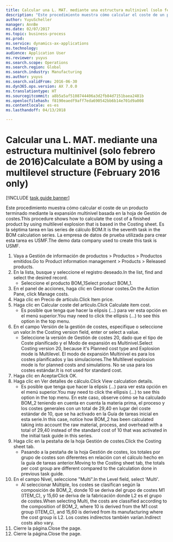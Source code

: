 ```yaml
--- 
title: Calcular una L. MAT. mediante una estructura multinivel (solo febrero de 2016)
description: "Este procedimiento muestra cómo calcular el coste de un producto terminado mediante la expansión multinivel basada en la hoja de Gestión de costes."
author: YuyuScheller
manager: AnnBe
ms.date: 02/07/2017
ms.topic: business-process
ms.prod: 
ms.service: dynamics-ax-applications
ms.technology: 
audience: Application User
ms.reviewer: yuyus
ms.search.scope: Operations
ms.search.region: Global
ms.search.industry: Manufacturing
ms.author: yuyus
ms.search.validFrom: 2016-06-30
ms.dyn365.ops.version: AX 7.0.0
ms.translationtype: HT
ms.sourcegitcommit: a8b5a5af5108744406a3d2fb84d7151baea2481b
ms.openlocfilehash: f8190eaedf9aff7eda690542bb6b14e701d9a008
ms.contentlocale: es-es
ms.lasthandoff: 04/13/2018

---
```

# <a name="calculate-a-bom-by-using-a-multilevel-structure-february-2016-only"></a><span data-ttu-id="aa250-103">Calcular una L. MAT. mediante una estructura multinivel (solo febrero de 2016)</span><span class="sxs-lookup"><span data-stu-id="aa250-103">Calculate a BOM by using a multilevel structure (February 2016 only)</span></span>

[!INCLUDE [task guide banner](../../includes/task-guide-banner.md)]

<span data-ttu-id="aa250-104">Este procedimiento muestra cómo calcular el coste de un producto terminado mediante la expansión multinivel basada en la hoja de Gestión de costes.</span><span class="sxs-lookup"><span data-stu-id="aa250-104">This procedure shows how to calculate the cost of a finished product by using multilevel explosion that is based in the Costing sheet.</span></span> <span data-ttu-id="aa250-105">Es la séptima tarea en las series de cálculo BOM.</span><span class="sxs-lookup"><span data-stu-id="aa250-105">It is the seventh task in the BOM calculation series.</span></span> <span data-ttu-id="aa250-106">La empresa de datos de prueba utilizada para crear esta tarea es USMF.</span><span class="sxs-lookup"><span data-stu-id="aa250-106">The demo data company used to create this task is USMF.</span></span>

1. <span data-ttu-id="aa250-107">Vaya a Gestión de información de productos > Productos > Productos emitidos.</span><span class="sxs-lookup"><span data-stu-id="aa250-107">Go to Product information management > Products > Released products.</span></span>
2. <span data-ttu-id="aa250-108">En la lista, busque y seleccione el registro deseado.</span><span class="sxs-lookup"><span data-stu-id="aa250-108">In the list, find and select the desired record.</span></span>
    * <span data-ttu-id="aa250-109">Seleccione el producto BOM_1</span><span class="sxs-lookup"><span data-stu-id="aa250-109">Select product BOM_1.</span></span>  
3. <span data-ttu-id="aa250-110">En el panel de acciones, haga clic en Gestionar costes.</span><span class="sxs-lookup"><span data-stu-id="aa250-110">On the Action Pane, click Manage costs.</span></span>
4. <span data-ttu-id="aa250-111">Haga clic en Precio de artículo.</span><span class="sxs-lookup"><span data-stu-id="aa250-111">Click Item price.</span></span>
5. <span data-ttu-id="aa250-112">Haga clic en Calcular coste del artículo.</span><span class="sxs-lookup"><span data-stu-id="aa250-112">Click Calculate item cost.</span></span>
    * <span data-ttu-id="aa250-113">Es posible que tenga que hacer la elipsis (...) para ver esta opción en el menú superior.</span><span class="sxs-lookup"><span data-stu-id="aa250-113">You may need to click the ellipsis (...) to see this option in the top menu.</span></span>  
6. <span data-ttu-id="aa250-114">En el campo Versión de la gestión de costes, especifique o seleccione un valor.</span><span class="sxs-lookup"><span data-stu-id="aa250-114">In the Costing version field, enter or select a value.</span></span>
    * <span data-ttu-id="aa250-115">Seleccione la versión de Gestión de costes 20, dado que el tipo de Coste planificado y el Modo de expansión es Multinivel.</span><span class="sxs-lookup"><span data-stu-id="aa250-115">Select Costing version 20, because it's Planned cost type and Explosion mode is Multilevel.</span></span>   <span data-ttu-id="aa250-116">El modo de expansión Multinivel es para los costes planificados y las simulaciones.</span><span class="sxs-lookup"><span data-stu-id="aa250-116">The Multilevel explosion mode is for planned costs and simulations.</span></span> <span data-ttu-id="aa250-117">No se usa para los costes estándar.</span><span class="sxs-lookup"><span data-stu-id="aa250-117">It is not used for standard cost.</span></span>  
7. <span data-ttu-id="aa250-118">Haga clic en Aceptar</span><span class="sxs-lookup"><span data-stu-id="aa250-118">Click OK.</span></span>
8. <span data-ttu-id="aa250-119">Haga clic en Ver detalles de cálculo.</span><span class="sxs-lookup"><span data-stu-id="aa250-119">Click View calculation details.</span></span>
    * <span data-ttu-id="aa250-120">Es posible que tenga que hacer la elipsis (...) para ver esta opción en el menú superior.</span><span class="sxs-lookup"><span data-stu-id="aa250-120">You may need to click the ellipsis (...) to see this option in the top menu.</span></span>  <span data-ttu-id="aa250-121">En este caso, observe cómo se ha calculado BOM_2 teniendo en cuenta en cuenta la materia prima, el proceso y los costes generales con un total de 29,40 en lugar del coste estándar de 10, que se ha activado en la Guía de tareas inicial en esta serie.</span><span class="sxs-lookup"><span data-stu-id="aa250-121">In this case, notice how BOM_2 has been calculated taking into account the raw material, process, and overhead with a total of 29,40 instead of the standard cost of 10 that was activated in the initial task guide in this series.</span></span>  
9. <span data-ttu-id="aa250-122">Haga clic en la pestaña de la hoja Gestión de costes.</span><span class="sxs-lookup"><span data-stu-id="aa250-122">Click the Costing sheet tab.</span></span>
    * <span data-ttu-id="aa250-123">Pasando a la pestaña de la hoja Gestión de costes, los totales por grupo de costes son diferentes en relación con el cálculo hecho en la guía de tareas anterior.</span><span class="sxs-lookup"><span data-stu-id="aa250-123">Moving to the Costing sheet tab, the totals per cost group are different compared to the calculation done in previous task guide.</span></span>  
10. <span data-ttu-id="aa250-124">En el campo Nivel, seleccione "Multi".</span><span class="sxs-lookup"><span data-stu-id="aa250-124">In the Level field, select 'Multi'.</span></span>
    * <span data-ttu-id="aa250-125">Al seleccionar Múltiple, los costes se clasifican según la composición de BOM_2, donde 10 se deriva del grupo de costes M1 (ITEM_C), y 15,60 se deriva de la fabricación donde L2 es el grupo de costes.</span><span class="sxs-lookup"><span data-stu-id="aa250-125">When selecting Multi, the costs are classified according to the composition of BOM_2, where 10 is derived from the M1 cost group (ITEM_C), and 15,60 is derived from its manufacturing where the cost group is L2.</span></span> <span data-ttu-id="aa250-126">Los costes indirectos también varían.</span><span class="sxs-lookup"><span data-stu-id="aa250-126">Indirect costs also vary.</span></span>  
11. <span data-ttu-id="aa250-127">Cierre la página.</span><span class="sxs-lookup"><span data-stu-id="aa250-127">Close the page.</span></span>
12. <span data-ttu-id="aa250-128">Cierre la página.</span><span class="sxs-lookup"><span data-stu-id="aa250-128">Close the page.</span></span>


